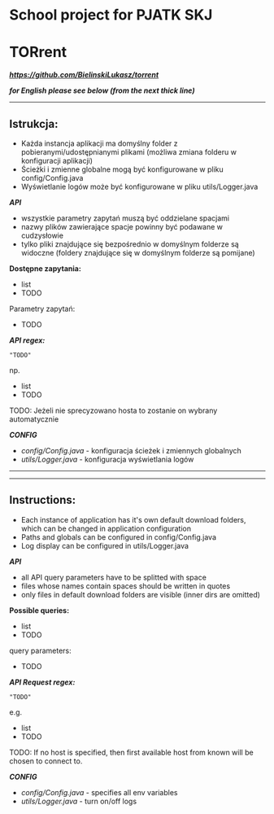 # School project for PJATK SKJ 
# TORrent
***https://github.com/BielinskiLukasz/torrent***

***for English please see below (from the next thick line)***
****

Istrukcja:
-
- Każda instancja aplikacji ma domyślny folder z pobieranymi/udostępnianymi plikami (możliwa zmiana folderu w konfiguracji aplikacji)
- Ścieżki i zmienne globalne mogą być konfigurowane w pliku config/Config.java
- Wyświetlanie logów może być konfigurowane w pliku utils/Logger.java

***API***
- wszystkie parametry zapytań muszą być oddzielane spacjami
- nazwy plików zawierające spacje powinny być podawane w cudzysłowie
- tylko pliki znajdujące się bezpośrednio w domyślnym folderze są widoczne (foldery znajdujące się w domyślnym folderze są pomijane)

**Dostępne zapytania:**
- list
- TODO

Parametry zapytań:
- TODO

***API regex:***
````
"TODO"
````
np.
- list
- TODO

TODO: Jeżeli nie sprecyzowano hosta to zostanie on wybrany automatycznie

***CONFIG***
- _config/Config.java_ - konfiguracja ścieżek i zmiennych globalnych
- _utils/Logger.java_ - konfiguracja wyświetlania logów

****
****

Instructions:
-
- Each instance of application has it's own default download folders, which can be changed in application configuration
- Paths and globals can be configured in config/Config.java
- Log display can be configured in utils/Logger.java

***API***
- all API query parameters have to be splitted with space
- files whose names contain spaces should be written in quotes
- only files in default download folders are visible (inner dirs are omitted)

**Possible queries:**
- list
- TODO

query parameters:
- TODO

***API Request regex:***
````
"TODO"
````
e.g.
- list
- TODO

TODO: If no host is specified, then first available host from known will be chosen to connect to.

***CONFIG***
- _config/Config.java_ - specifies all env variables
- _utils/Logger.java_ - turn on/off logs

